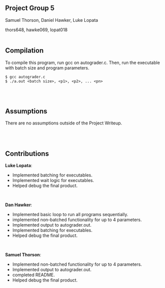 ## Project Group 5

Samuel Thorson, Daniel Hawker, Luke Lopata

thors648, hawke069, lopat018
<br/><br/>

## Compilation
To compile this program, run gcc on autograder.c. Then, run the executable with batch size and program parameters.

	$ gcc autograder.c
	$ ./a.out <batch size>, <p1>, <p2>, ... <pn>

<br/><br/>
## Assumptions
There are no assumptions outside of the Project Writeup.

<br/><br/>
## Contributions
**Luke Lopata**:
- Implemented batching for executables.
- Implemented wait logic for executables.
- Helped debug the final product.
<br/>

**Dan Hawker**:
- Implemented basic loop to run all programs sequentially.
- implemented non-batched functionality for up to 4 parameters.
- Implemented output to autograder.out.
- Implemented batching for executables.
- Helped debug the final product.
<br/>

**Samuel Thorson**:
- Implemented non-batched functionality for up to 4 parameters.
- Implemented output to autograder.out.
- completed README.
- Helped debug the final product.<br/>
